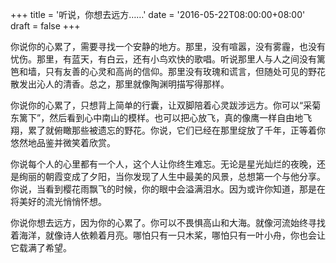 +++
title = '听说，你想去远方……'
date = '2016-05-22T08:00:00+08:00'
draft = false
+++

你说你的心累了，需要寻找一个安静的地方。那里，没有喧嚣，没有雾霾，也没有忧伤。那里，有蓝天，有白云，还有小鸟欢快的歌唱。听说那里人与人之间没有篱笆和墙，只有友善的心灵和高尚的信仰。那里没有玫瑰和谎言，但随处可见的野花散发出沁人的清香。总之，那里就像陶渊明描写得那样。

你说你的心累了，只想背上简单的行囊，让双脚陪着心灵跋涉远方。你可以“采菊东篱下”，然后看到心中南山的模样。也可以把心放飞，真的像鹰一样自由地飞翔，累了就俯瞰那些被遗忘的野花。你说，它们已经在那里绽放了千年，正等着你悠然地品鉴并微笑着欣赏。

你说每个人的心里都有一个人，这个人让你终生难忘。无论是星光灿烂的夜晚，还是绚丽的朝霞变成了夕阳，当你发现了人生中最美的风景，总想第一个与他分享。你说，当看到樱花雨飘飞的时候，你的眼中会溢满泪水。因为或许你知道，那是在将美好的流光悄悄怀想。

你说你想去远方，因为你的心累了。你可以不畏惧高山和大海。就像河流始终寻找着海洋，就像诗人依赖着月亮。哪怕只有一只木桨，哪怕只有一叶小舟，你也会让它载满了希望。